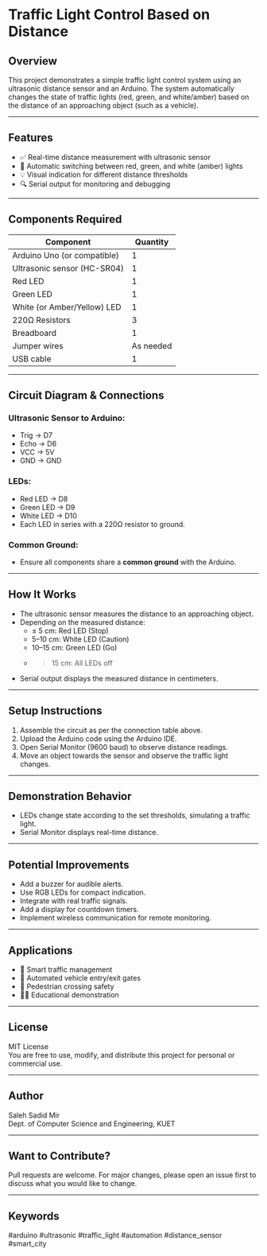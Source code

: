 # Traffic Light Control Based on Distance

## Overview
This project demonstrates a simple traffic light control system using an ultrasonic distance sensor and an Arduino. The system automatically changes the state of traffic lights (red, green, and white/amber) based on the distance of an approaching object (such as a vehicle).

---

## Features
- ✅ Real-time distance measurement with ultrasonic sensor
- 🚦 Automatic switching between red, green, and white (amber) lights
- 💡 Visual indication for different distance thresholds
- 🔍 Serial output for monitoring and debugging

---

## Components Required

| Component                       | Quantity |
|----------------------------------|----------|
| Arduino Uno (or compatible)      | 1        |
| Ultrasonic sensor (HC-SR04)      | 1        |
| Red LED                         | 1        |
| Green LED                       | 1        |
| White (or Amber/Yellow) LED      | 1        |
| 220Ω Resistors                   | 3        |
| Breadboard                       | 1        |
| Jumper wires                     | As needed|
| USB cable                        | 1        |

---

## Circuit Diagram & Connections

### Ultrasonic Sensor to Arduino:
- Trig → D7
- Echo → D6
- VCC → 5V
- GND → GND

### LEDs:
- Red LED → D8
- Green LED → D9
- White LED → D10
- Each LED in series with a 220Ω resistor to ground.

### Common Ground:
- Ensure all components share a **common ground** with the Arduino.

---

## How It Works
- The ultrasonic sensor measures the distance to an approaching object.
- Depending on the measured distance:
  - ≤ 5 cm: Red LED (Stop)
  - 5–10 cm: White LED (Caution)
  - 10–15 cm: Green LED (Go)
  - > 15 cm: All LEDs off
- Serial output displays the measured distance in centimeters.

---

## Setup Instructions
1. Assemble the circuit as per the connection table above.
2. Upload the Arduino code using the Arduino IDE.
3. Open Serial Monitor (9600 baud) to observe distance readings.
4. Move an object towards the sensor and observe the traffic light changes.

---

## Demonstration Behavior
- LEDs change state according to the set thresholds, simulating a traffic light.
- Serial Monitor displays real-time distance.

---

## Potential Improvements
- Add a buzzer for audible alerts.
- Use RGB LEDs for compact indication.
- Integrate with real traffic signals.
- Add a display for countdown timers.
- Implement wireless communication for remote monitoring.

---

## Applications
- 🚦 Smart traffic management  
- 🚗 Automated vehicle entry/exit gates  
- 🚶 Pedestrian crossing safety  
- 🧑‍🏫 Educational demonstration

---

## License
MIT License  
You are free to use, modify, and distribute this project for personal or commercial use.

---

## Author
Saleh Sadid Mir  
Dept. of Computer Science and Engineering, KUET

---

## Want to Contribute?
Pull requests are welcome. For major changes, please open an issue first to discuss what you would like to change.

---

## Keywords
#arduino #ultrasonic #traffic_light #automation #distance_sensor #smart_city


